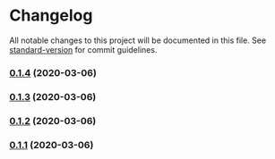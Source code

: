 # Changelog

All notable changes to this project will be documented in this file. See [standard-version](https://github.com/conventional-changelog/standard-version) for commit guidelines.

### [0.1.4](https://github.com/ardoq/orby/compare/v0.1.3...v0.1.4) (2020-03-06)

### [0.1.3](https://github.com/ardoq/orby/compare/v0.1.0...v0.1.3) (2020-03-06)

### [0.1.2](https://github.com/ardoq/orby/compare/v0.1.0...v0.1.2) (2020-03-06)

### [0.1.1](https://github.com/ardoq/orby/compare/v0.1.0...v0.1.1) (2020-03-06)
